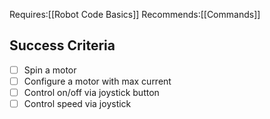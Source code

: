 Requires:[[Robot Code Basics]]
Recommends:[[Commands]]


## Success Criteria
- [ ] Spin a motor
- [ ] Configure a motor with max current
- [ ] Control on/off via joystick button
- [ ] Control speed via joystick
